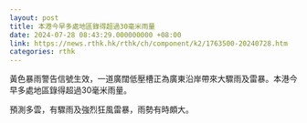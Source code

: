 ```yaml
---
layout: post
title: 本港今早多處地區錄得超過30毫米雨量
date: 2024-07-28 08:43:29.000000000 +08:00
link: https://news.rthk.hk/rthk/ch/component/k2/1763500-20240728.htm
categories: rthk
---
```


黃色暴雨警告信號生效，一道廣闊低壓槽正為廣東沿岸帶來大驟雨及雷暴。本港今早多處地區錄得超過30毫米雨量。

預測多雲，有驟雨及強烈狂風雷暴，雨勢有時頗大。
